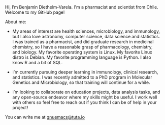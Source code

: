 Hi, I’m Benjamin Diethelm-Varela. I'm a pharmacist and scientist from Chile. Welcome to my GitHub page!

About me: 

- My areas of interest are health sciences, microbiology, and immunology, but I also love astronomy, computer science, data science and statistics.
I was trained as a pharmacist, and did graduate research in medicinal chemistry, so I have a reasonable grasp of pharmacology, chemistry, and biology.
My favorite operating system is Linux. My favorite Linux distro is Debian. My favorite programming language is Python. 
I also know R and a bit of SQL.

- I’m currently pursuing deeper learning in immunology, clinical research, and statistics. I was recently admitted to a PhD program in Molecular Genetics and Microbiology, so that training will continue for a while.

- I’m looking to collaborate on education projects, data analysis tasks, and any open-source endeavor where my skills might be useful. I work well
with others so feel free to reach out if you think I can be of help in your project!

You can write me at gnuemacs@tuta.io

<!---
bdiethelmv/bdiethelmv is a ✨ special ✨ repository because its `README.md` (this file) appears on your GitHub profile.
You can click the Preview link to take a look at your changes.
--->
